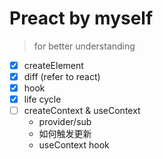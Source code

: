 # Preact by myself
> for better understanding 

- [x] createElement
- [x] diff (refer to react)
- [x] hook
- [x] life cycle
- [ ] createContext & useContext 
  * provider/sub
  * 如何触发更新
  * useContext hook